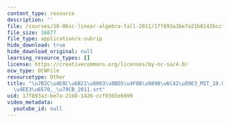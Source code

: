 ```yaml
---
content_type: resource
description: ''
file: /courses/18-06sc-linear-algebra-fall-2011/17f893a3be7a21b81426ccf0365e6999_7b2c4e8c6b2180038bd54f8b98986c4289e3_MIT_18.06SC_7ebf60274ee36570-_79cb_2011.srt
file_size: 16877
file_type: application/x-subrip
hide_download: true
hide_download_original: null
learning_resource_types: []
license: https://creativecommons.org/licenses/by-nc-sa/4.0/
ocw_type: OCWFile
resourcetype: Other
title: "\u7B2C\u4E8C\u6B21\u8003\u8BD5\u4F8B\u9898\u6C42\u89E3_MIT_18.06SC_\u7EBF\u6027\
  \u4EE3\u6570,_\u79CB_2011.srt"
uid: 17f893a3-be7a-21b8-1426-ccf0365e6999
video_metadata:
  youtube_id: null
---
```


